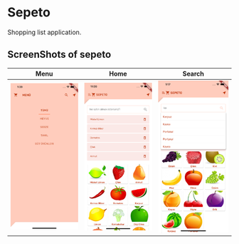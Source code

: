 # Sepeto

Shopping list application.

## ScreenShots of sepeto

 Menu |Home |Search |
|------|-------|-------|
|<img src="https://github.com/elifgul/sepeto/blob/master/assets/screenshots/menu.png" width="400">|<img src="https://github.com/elifgul/sepeto/blob/master/assets/screenshots/home.png" width="400">|<img src="https://github.com/elifgul/sepeto/blob/master/assets/screenshots/search.png" width="400">|
